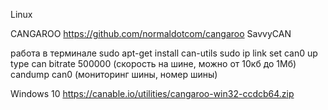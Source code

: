Linux

CANGAROO
https://github.com/normaldotcom/cangaroo
SavvyCAN

работа в терминале
sudo apt-get install can-utils
sudo ip link set can0 up type can bitrate 500000 (скорость на шине, можно от 10кб до 1Мб)
candump can0 (мониторинг шины, номер шины)

Windows 10
https://canable.io/utilities/cangaroo-win32-ccdcb64.zip

